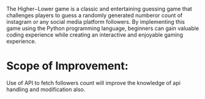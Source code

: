 The Higher−Lower game is a classic and entertaining guessing game that challenges players to guess a randomly generated numberor count of instagram or any social media platform followers. By implementing this game using the Python programming language, beginners can gain valuable coding experience while creating an interactive and enjoyable gaming experience.

# Scope of Improvement:
Use of API to fetch followers count will improve the knowledge of api handling and modification also.



